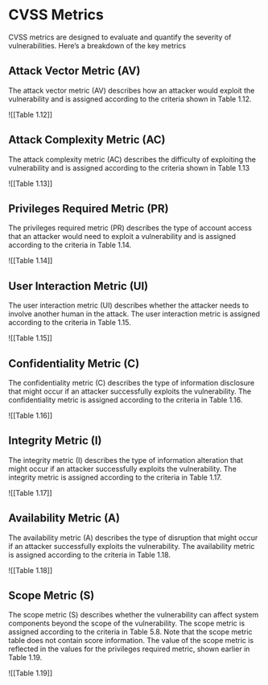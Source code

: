 
# CVSS Metrics

CVSS metrics are designed to evaluate and quantify the severity of vulnerabilities. Here’s a breakdown of the key metrics

## Attack Vector Metric (AV)

The attack vector metric (AV) describes how an attacker would exploit the vulnerability and is assigned according to the criteria shown in Table 1.12.

![[Table 1.12]]

## Attack Complexity Metric (AC)

The attack complexity metric (AC) describes the difficulty of exploiting the vulnerability and is assigned according to the criteria shown in Table 1.13

![[Table 1.13]]

## Privileges Required Metric (PR)

The privileges required metric (PR) describes the type of account access that an attacker would need to exploit a vulnerability and is assigned according to the criteria in Table 1.14.

![[Table 1.14]]

## User Interaction Metric (UI)

The user interaction metric (UI) describes whether the attacker needs to involve another human in the attack. The user interaction metric is assigned according to the criteria in Table 1.15.

![[Table 1.15]]


## Confidentiality Metric (C)

The confidentiality metric (C) describes the type of information disclosure that might occur if an attacker successfully exploits the vulnerability. The confidentiality metric is assigned according to the criteria in Table 1.16.

![[Table 1.16]]

## Integrity Metric (I)

The integrity metric (I) describes the type of information alteration that might occur if an attacker successfully exploits the vulnerability. The integrity metric is assigned according to the criteria in Table 1.17.

![[Table 1.17]]

## Availability Metric (A)

The availability metric (A) describes the type of disruption that might occur if an attacker successfully exploits the vulnerability. The availability metric is assigned according to the criteria in Table 1.18.

![[Table 1.18]]

## Scope Metric (S)

The scope metric (S) describes whether the vulnerability can affect system components beyond the scope of the vulnerability. The scope metric is assigned according to the criteria in Table 5.8. Note that the scope metric table does not contain score information. The value of the scope metric is reflected in the values for the privileges required metric, shown earlier in Table 1.19.

![[Table 1.19]]

